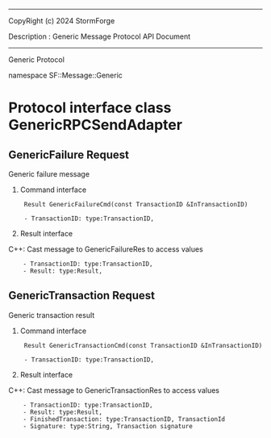 ﻿***
 
 CopyRight (c) 2024 StormForge
 
 Description : Generic Message Protocol API Document

***



Generic Protocol

namespace SF::Message::Generic


# Protocol interface class GenericRPCSendAdapter
## GenericFailure Request
Generic failure message

1. Command interface

        Result GenericFailureCmd(const TransactionID &InTransactionID)

		- TransactionID: type:TransactionID, 

2. Result interface

C++: Cast message to GenericFailureRes to access values


		- TransactionID: type:TransactionID, 
		- Result: type:Result, 


## GenericTransaction Request
Generic transaction result

1. Command interface

        Result GenericTransactionCmd(const TransactionID &InTransactionID)

		- TransactionID: type:TransactionID, 

2. Result interface

C++: Cast message to GenericTransactionRes to access values


		- TransactionID: type:TransactionID, 
		- Result: type:Result, 
		- FinishedTransaction: type:TransactionID, TransactionId
		- Signature: type:String, Transaction signature








